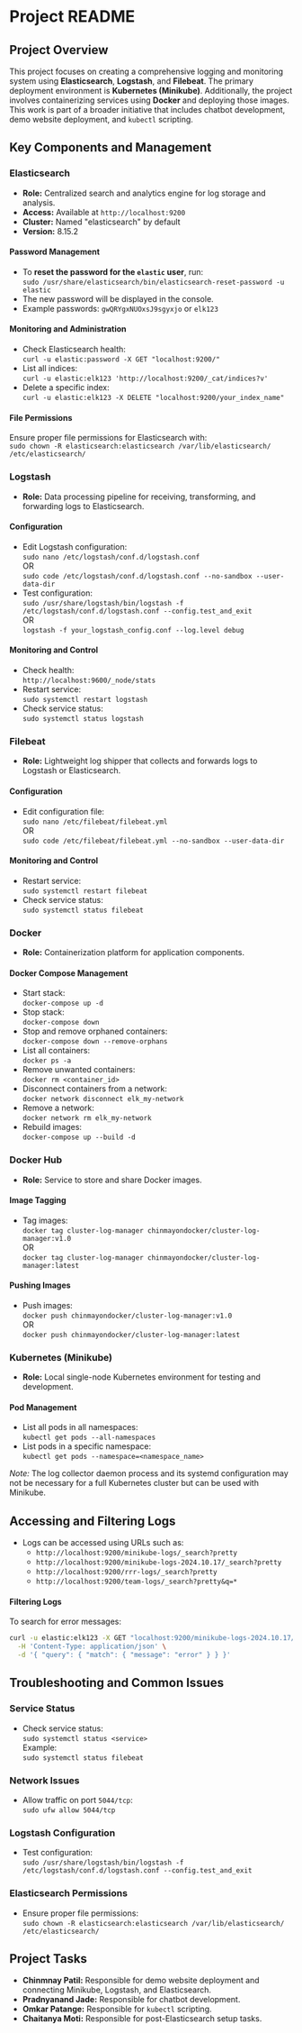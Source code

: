 # Project README

## Project Overview

This project focuses on creating a comprehensive logging and monitoring system using **Elasticsearch**, **Logstash**, and **Filebeat**. The primary deployment environment is **Kubernetes (Minikube)**. Additionally, the project involves containerizing services using **Docker** and deploying those images. This work is part of a broader initiative that includes chatbot development, demo website deployment, and `kubectl` scripting.

## Key Components and Management

### Elasticsearch

* **Role:** Centralized search and analytics engine for log storage and analysis.
* **Access:** Available at `http://localhost:9200`
* **Cluster:** Named "elasticsearch" by default
* **Version:** 8.15.2

#### Password Management
* To **reset the password for the `elastic` user**, run:  
  `sudo /usr/share/elasticsearch/bin/elasticsearch-reset-password -u elastic`
* The new password will be displayed in the console.
* Example passwords: `gwQRYgxNUOxsJ9sgyxjo` or `elk123`

#### Monitoring and Administration
* Check Elasticsearch health:  
  `curl -u elastic:password -X GET "localhost:9200/"`
* List all indices:  
  `curl -u elastic:elk123 'http://localhost:9200/_cat/indices?v'`
* Delete a specific index:  
  `curl -u elastic:elk123 -X DELETE "localhost:9200/your_index_name"`

#### File Permissions
Ensure proper file permissions for Elasticsearch with:  
`sudo chown -R elasticsearch:elasticsearch /var/lib/elasticsearch/ /etc/elasticsearch/`

### Logstash

* **Role:** Data processing pipeline for receiving, transforming, and forwarding logs to Elasticsearch.

#### Configuration
* Edit Logstash configuration:  
  `sudo nano /etc/logstash/conf.d/logstash.conf`  
  OR  
  `sudo code /etc/logstash/conf.d/logstash.conf --no-sandbox --user-data-dir`
* Test configuration:  
  `sudo /usr/share/logstash/bin/logstash -f /etc/logstash/conf.d/logstash.conf --config.test_and_exit`  
  OR  
  `logstash -f your_logstash_config.conf --log.level debug`

#### Monitoring and Control
* Check health:  
  `http://localhost:9600/_node/stats`
* Restart service:  
  `sudo systemctl restart logstash`
* Check service status:  
  `sudo systemctl status logstash`

### Filebeat

* **Role:** Lightweight log shipper that collects and forwards logs to Logstash or Elasticsearch.

#### Configuration
* Edit configuration file:  
  `sudo nano /etc/filebeat/filebeat.yml`  
  OR  
  `sudo code /etc/filebeat/filebeat.yml --no-sandbox --user-data-dir`

#### Monitoring and Control
* Restart service:  
  `sudo systemctl restart filebeat`
* Check service status:  
  `sudo systemctl status filebeat`

### Docker

* **Role:** Containerization platform for application components.

#### Docker Compose Management
* Start stack:  
  `docker-compose up -d`
* Stop stack:  
  `docker-compose down`
* Stop and remove orphaned containers:  
  `docker-compose down --remove-orphans`
* List all containers:  
  `docker ps -a`
* Remove unwanted containers:  
  `docker rm <container_id>`
* Disconnect containers from a network:  
  `docker network disconnect elk_my-network`
* Remove a network:  
  `docker network rm elk_my-network`
* Rebuild images:  
  `docker-compose up --build -d`

### Docker Hub

* **Role:** Service to store and share Docker images.

#### Image Tagging
* Tag images:  
  `docker tag cluster-log-manager chinmayondocker/cluster-log-manager:v1.0`  
  OR  
  `docker tag cluster-log-manager chinmayondocker/cluster-log-manager:latest`

#### Pushing Images
* Push images:  
  `docker push chinmayondocker/cluster-log-manager:v1.0`  
  OR  
  `docker push chinmayondocker/cluster-log-manager:latest`

### Kubernetes (Minikube)

* **Role:** Local single-node Kubernetes environment for testing and development.

#### Pod Management
* List all pods in all namespaces:  
  `kubectl get pods --all-namespaces`
* List pods in a specific namespace:  
  `kubectl get pods --namespace=<namespace_name>`

*Note:* The log collector daemon process and its systemd configuration may not be necessary for a full Kubernetes cluster but can be used with Minikube.

## Accessing and Filtering Logs

* Logs can be accessed using URLs such as:
  * `http://localhost:9200/minikube-logs/_search?pretty`
  * `http://localhost:9200/minikube-logs-2024.10.17/_search?pretty`
  * `http://localhost:9200/rrr-logs/_search?pretty`
  * `http://localhost:9200/team-logs/_search?pretty&q=*`

#### Filtering Logs
To search for error messages:  
```bash
curl -u elastic:elk123 -X GET "localhost:9200/minikube-logs-2024.10.17/_search?pretty" \
  -H 'Content-Type: application/json' \
  -d '{ "query": { "match": { "message": "error" } } }'
```

## Troubleshooting and Common Issues

### Service Status
* Check service status:  
  `sudo systemctl status <service>`  
  Example:  
  `sudo systemctl status filebeat`

### Network Issues
* Allow traffic on port `5044/tcp`:  
  `sudo ufw allow 5044/tcp`

### Logstash Configuration
* Test configuration:  
  `sudo /usr/share/logstash/bin/logstash -f /etc/logstash/conf.d/logstash.conf --config.test_and_exit`

### Elasticsearch Permissions
* Ensure proper file permissions:  
  `sudo chown -R elasticsearch:elasticsearch /var/lib/elasticsearch/ /etc/elasticsearch/`

## Project Tasks

* **Chinmnay Patil:** Responsible for demo website deployment and connecting Minikube, Logstash, and Elasticsearch.
* **Pradnyanand Jade:** Responsible for chatbot development.
* **Omkar Patange:** Responsible for `kubectl` scripting.
* **Chaitanya Moti:** Responsible for post-Elasticsearch setup tasks.

